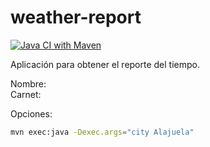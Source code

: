 weather-report
==============

[![Java CI with Maven](https://github.com/martinicr/weather-report/actions/workflows/maven.yml/badge.svg)](https://github.com/martinicr/weather-report/actions/workflows/maven.yml)

Aplicación para obtener el reporte del tiempo.

Nombre:  
Carnet:

Opciones:

```bash
mvn exec:java -Dexec.args="city Alajuela"
```